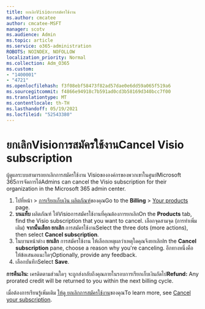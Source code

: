```yaml
---
title: ยกเลิกVisioการสมัครใช้งาน
ms.author: cmcatee
author: cmcatee-MSFT
manager: scotv
ms.audience: Admin
ms.topic: article
ms.service: o365-administration
ROBOTS: NOINDEX, NOFOLLOW
localization_priority: Normal
ms.collection: Adm_O365
ms.custom:
- "1400001"
- "4721"
ms.openlocfilehash: f3f08ebf58473f82ad57dae0e6dd59a065f519a6
ms.sourcegitcommit: f4866e94918c7b591ad0cd3b58169d340bcc7f00
ms.translationtype: MT
ms.contentlocale: th-TH
ms.lasthandoff: 05/19/2021
ms.locfileid: "52543380"
---
```

# <a name="cancel-visio-subscription"></a><span data-ttu-id="4b8c2-102">ยกเลิกVisioการสมัครใช้งาน</span><span class="sxs-lookup"><span data-stu-id="4b8c2-102">Cancel Visio subscription</span></span>

<span data-ttu-id="4b8c2-103">ผู้ดูแลระบบสามารถยกเลิกการสมัครใช้งาน Visioขององค์กรของพวกเขาในศูนย์Microsoft 365การจัดการได้</span><span class="sxs-lookup"><span data-stu-id="4b8c2-103">Admins can cancel the Visio subscription for their organization in the Microsoft 365 admin center.</span></span>

1. <span data-ttu-id="4b8c2-104">ไปที่หน้า \> [การเรียกเก็บเงิน ผลิตภัณฑ์](https://go.microsoft.com/fwlink/p/?linkid=842054)ของคุณ</span><span class="sxs-lookup"><span data-stu-id="4b8c2-104">Go to the **Billing** \> [Your products](https://go.microsoft.com/fwlink/p/?linkid=842054) page.</span></span>
2. <span data-ttu-id="4b8c2-105">**บนแท็บ** ผลิตภัณฑ์ ให้Visioการสมัครใช้งานที่คุณต้องการยกเลิก</span><span class="sxs-lookup"><span data-stu-id="4b8c2-105">On the **Products** tab, find the Visio subscription that you want to cancel.</span></span> <span data-ttu-id="4b8c2-106">เลือกจุดสามจุด (การทําเพิ่มเติม) **จากนั้นเลือก ยกเลิก** การสมัครใช้งาน</span><span class="sxs-lookup"><span data-stu-id="4b8c2-106">Select the three dots (more actions), then select **Cancel subscription**.</span></span>
3. <span data-ttu-id="4b8c2-107">ในบานหน้าต่าง **ยกเลิก** การสมัครใช้งาน ให้เลือกเหตุผลว่าเหตุใดคุณจึงยกเลิก</span><span class="sxs-lookup"><span data-stu-id="4b8c2-107">In the **Cancel subscription** pane, choose a reason why you're canceling.</span></span> <span data-ttu-id="4b8c2-108">อีกทางหนึ่งคือ ให้ข้อเสนอแนะใดๆ</span><span class="sxs-lookup"><span data-stu-id="4b8c2-108">Optionally, provide any feedback.</span></span>
4. <span data-ttu-id="4b8c2-109">เลือกบันทึก</span><span class="sxs-lookup"><span data-stu-id="4b8c2-109">Select **Save**.</span></span>

<span data-ttu-id="4b8c2-110">**การคืนเงิน:** เครดิตตามส่วนใดๆ จะถูกส่งกลับถึงคุณภายในรอบการเรียกเก็บเงินถัดไป</span><span class="sxs-lookup"><span data-stu-id="4b8c2-110">**Refund:** Any prorated credit will be returned to you within the next billing cycle.</span></span>

<span data-ttu-id="4b8c2-111">เมื่อต้องการเรียนรู้เพิ่มเติม [ให้ดู ยกเลิกการสมัครใช้งาน](/microsoft-365/commerce/subscriptions/cancel-your-subscription)ของคุณ</span><span class="sxs-lookup"><span data-stu-id="4b8c2-111">To learn more, see [Cancel your subscription](/microsoft-365/commerce/subscriptions/cancel-your-subscription).</span></span>